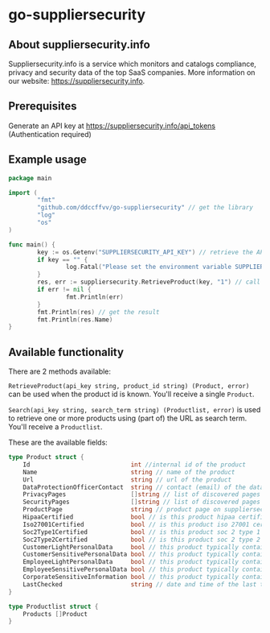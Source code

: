# go-suppliersecurity

## About suppliersecurity.info

Suppliersecurity.info is a service which monitors and catalogs compliance, privacy and security data of the top SaaS companies. More information on our website: https://suppliersecurity.info.

## Prerequisites

Generate an API key at https://suppliersecurity.info/api_tokens (Authentication required)

## Example usage

```go
package main

import (
        "fmt"
        "github.com/ddccffvv/go-suppliersecurity" // get the library
        "log"
        "os"
)

func main() {
        key := os.Getenv("SUPPLIERSECURITY_API_KEY") // retrieve the API key in some way
        if key == "" {
                log.Fatal("Please set the environment variable SUPPLIERSECURITY_API_KEY. Find or generate your key at https://suppliersecurity.info/api_tokens")
        }
        res, err := suppliersecurity.RetrieveProduct(key, "1") // call the library
        if err != nil {
                fmt.Println(err)
        }
        fmt.Println(res) // get the result
        fmt.Println(res.Name)
}
```

## Available functionality

There are 2 methods available:

`RetrieveProduct(api_key string, product_id string) (Product, error)` can be used when the product id is known. You'll receive a single `Product`.

`Search(api_key string, search_term string) (Productlist, error)` is used to retrieve one or more products using (part of) the URL as search term. You'll receive a `Productlist`.

These are the available fields:

```go
type Product struct {
	Id                            int //internal id of the product
	Name                          string // name of the product
	Url                           string // url of the product
	DataProtectionOfficerContact  string // contact (email) of the data protection officer
	PrivacyPages                  []string // list of discovered pages containing information about the privacy policy and program
	SecurityPages                 []string // list of discovered pages containing information about the security policy and program
	ProductPage                   string // product page on suppliersecurity.info
	HipaaCertified                bool // is this product hipaa certified (false or nil means "not detected")
	Iso27001Certified             bool // is this product iso 27001 certified (false or nil means "not detected")
	Soc2Type1Certified            bool // is this product soc 2 type 1 certified (false or nil means "not detected")
	Soc2Type2Certified            bool // is this product soc 2 type 2 certified (false or nil means "not detected")
	CustomerLightPersonalData     bool // this product typically contains "non-sensitive" customer information (such as names, email)
	CustomerSensitivePersonalData bool // this product typically contains "sensitive" customer information (such as financial data, religion,...)
	EmployeeLightPersonalData     bool // this product typically contains "non-sensitive" customer information (such as names, email)
	EmployeeSensitivePersonalData bool // this product typically contains "sensitive" customer information (such as financial data, religion,...)
	CorporateSensitiveInformation bool // this product typically contains corporate sensitive information (such as intellectual property, code,...)
	LastChecked                   string // date and time of the last time we checked the above information
}

type Productlist struct {
	Products []Product
}
```
